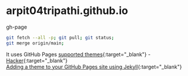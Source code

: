 # arpit04tripathi.github.io
gh-page

```sh
git fetch --all -p; git pull; git status;
git merge origin/main;
```

It uses GitHub Pages [supported themes](https://pages.github.com/themes){:target="_blank"} - [Hacker](https://pages-themes.github.io/hacker){:target="_blank"}  
[Adding a theme to your GitHub Pages site using Jekyll](https://docs.github.com/en/pages/setting-up-a-github-pages-site-with-jekyll/adding-a-theme-to-your-github-pages-site-using-jekyll){:target="_blank"}
